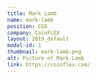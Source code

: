 ```yaml
---
title: Mark Lamb
name: mark-lamb
position: CEO
company: CoinFLEX
layout: 2019_default
modal-id: 1
thumbnail: mark-lamb.png
alt: Picture of Mark Lamb
link: https://coinflex.com/
---
```

